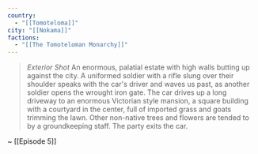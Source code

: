 ```yaml
---
country:
  - "[[Tomoteloma]]"
city: "[[Nokama]]"
factions:
  - "[[The Tomoteloman Monarchy]]"
---
```

> *Exterior Shot* An enormous, palatial estate with high walls butting up against the city. A uniformed soldier with a rifle slung over their shoulder speaks with the car's driver and waves us past, as another soldier opens the wrought iron gate. The car drives up a long driveway to an enormous Victorian style mansion, a square building with a courtyard in the center, full of imported grass and goats trimming the lawn. Other non-native trees and flowers are tended to by a groundkeeping staff. The party exits the car.

~ [[Episode 5]]
